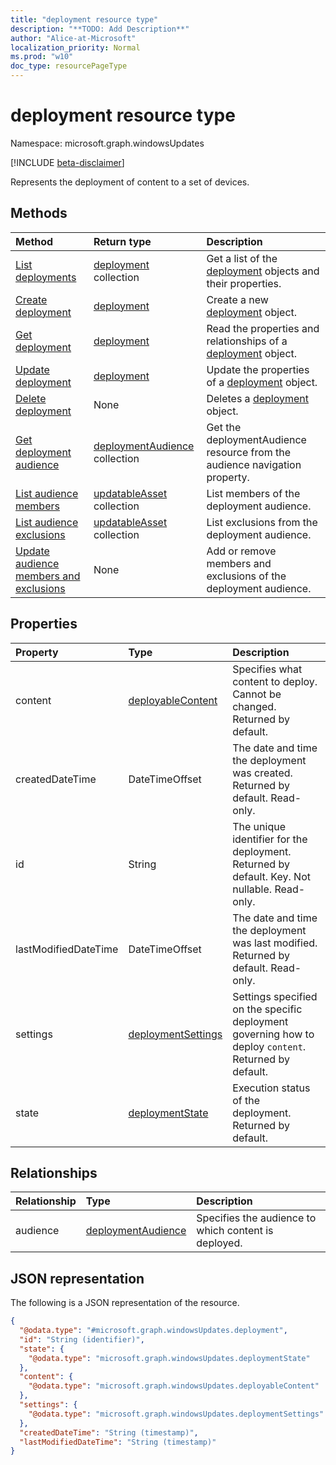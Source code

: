 ```yaml
---
title: "deployment resource type"
description: "**TODO: Add Description**"
author: "Alice-at-Microsoft"
localization_priority: Normal
ms.prod: "w10"
doc_type: resourcePageType
---
```


# deployment resource type

Namespace: microsoft.graph.windowsUpdates

[!INCLUDE [beta-disclaimer](../../includes/beta-disclaimer.md)]

Represents the deployment of content to a set of devices.

## Methods
|Method|Return type|Description|
|:---|:---|:---|
|[List deployments](../api/windowsupdates-deployment-list.md)|[deployment](../resources/windowsupdates-deployment.md) collection|Get a list of the [deployment](../resources/windowsupdates-deployment.md) objects and their properties.|
|[Create deployment](../api/windowsupdates-deployment-create.md)|[deployment](../resources/windowsupdates-deployment.md)|Create a new [deployment](../resources/windowsupdates-deployment.md) object.|
|[Get deployment](../api/windowsupdates-deployment-get.md)|[deployment](../resources/windowsupdates-deployment.md)|Read the properties and relationships of a [deployment](../resources/windowsupdates-deployment.md) object.|
|[Update deployment](../api/windowsupdates-deployment-update.md)|[deployment](../resources/windowsupdates-deployment.md)|Update the properties of a [deployment](../resources/windowsupdates-deployment.md) object.|
|[Delete deployment](../api/windowsupdates-deployment-delete.md)|None|Deletes a [deployment](../resources/windowsupdates-deployment.md) object.|
|[Get deployment audience](../api/windowsupdates-deploymentaudience-get.md)|[deploymentAudience](../resources/windowsupdates-deploymentaudience.md) collection|Get the deploymentAudience resource from the audience navigation property.|
|[List audience members](../api/windowsupdates-deploymentaudience-list-members.md)|[updatableAsset](../resources/windowsupdates-updatableasset.md) collection|List members of the deployment audience.|
|[List audience exclusions](../api/windowsupdates-deploymentaudience-list-exclusions.md)|[updatableAsset](../resources/windowsupdates-updatableasset.md) collection|List exclusions from the deployment audience.|
|[Update audience members and exclusions](../api/windowsupdates-deploymentaudience-updateaudience.md)|None|Add or remove members and exclusions of the deployment audience.|



## Properties
|Property|Type|Description|
|:---|:---|:---|
|content|[deployableContent](../resources/windowsupdates-deployablecontent.md)|Specifies what content to deploy. Cannot be changed. Returned by default.|
|createdDateTime|DateTimeOffset|The date and time the deployment was created. Returned by default. Read-only.|
|id|String|The unique identifier for the deployment. Returned by default. Key. Not nullable. Read-only.|
|lastModifiedDateTime|DateTimeOffset|The date and time the deployment was last modified. Returned by default. Read-only.|
|settings|[deploymentSettings](../resources/windowsupdates-deploymentsettings.md)|Settings specified on the specific deployment governing how to deploy `content`. Returned by default.|
|state|[deploymentState](../resources/windowsupdates-deploymentstate.md)|Execution status of the deployment. Returned by default.|

## Relationships
|Relationship|Type|Description|
|:---|:---|:---|
|audience|[deploymentAudience](../resources/windowsupdates-deploymentaudience.md)|Specifies the audience to which content is deployed.|

## JSON representation
The following is a JSON representation of the resource.
<!-- {
  "blockType": "resource",
  "keyProperty": "id",
  "@odata.type": "microsoft.graph.windowsUpdates.deployment",
  "openType": false
}
-->
``` json
{
  "@odata.type": "#microsoft.graph.windowsUpdates.deployment",
  "id": "String (identifier)",
  "state": {
    "@odata.type": "microsoft.graph.windowsUpdates.deploymentState"
  },
  "content": {
    "@odata.type": "microsoft.graph.windowsUpdates.deployableContent"
  },
  "settings": {
    "@odata.type": "microsoft.graph.windowsUpdates.deploymentSettings"
  },
  "createdDateTime": "String (timestamp)",
  "lastModifiedDateTime": "String (timestamp)"
}
```

